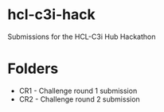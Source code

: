 # hcl-c3i-hack
Submissions for the HCL-C3i Hub Hackathon
# Folders
- CR1 - Challenge round 1 submission
- CR2 - Challenge round 2 submission
